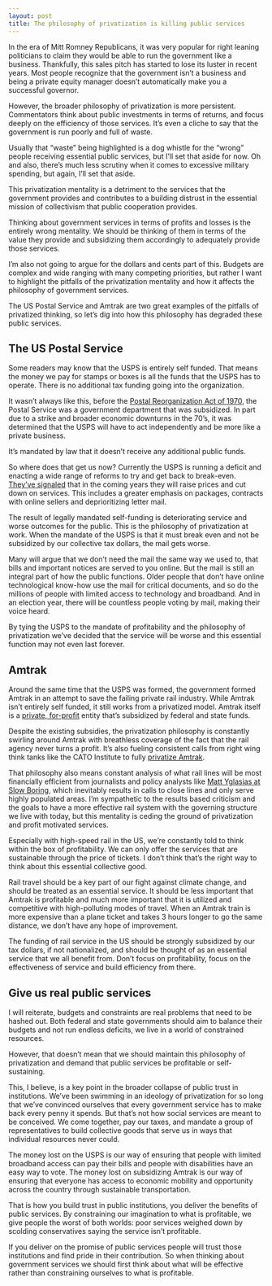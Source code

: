 ```yaml
---
layout: post
title: The philosophy of privatization is killing public services
---
```


In the era of Mitt Romney Republicans, it was very popular for right leaning politicians to claim they would be able to run the government like a business. Thankfully, this sales pitch has started to lose its luster in recent years. Most people recognize that the government isn’t a business and being a private equity manager doesn’t automatically make you a successful governor.

However, the broader philosophy of privatization is more persistent. Commentators think about public investments in terms of returns, and focus deeply on the efficiency of those services. It’s even a cliche to say that the government is run poorly and full of waste.

Usually that “waste” being highlighted is a dog whistle for the “wrong” people receiving essential public services, but I’ll set that aside for now. Oh and also, there’s much less scrutiny when it comes to excessive military spending, but again, I’ll set that aside.

This privatization mentality is a detriment to the services that the government provides and contributes to a building distrust in the essential mission of collectivism that public cooperation provides.

Thinking about government services in terms of profits and losses is the entirely wrong mentality. We should be thinking of them in terms of the value they provide and subsidizing them accordingly to adequately provide those services.

I’m also not going to argue for the dollars and cents part of this. Budgets are complex and wide ranging with many competing priorities, but rather I want to highlight the pitfalls of the privatization mentality and how it affects the philosophy of government services.

The US Postal Service and Amtrak are two great examples of the pitfalls of privatized thinking, so let’s dig into how this philosophy has degraded these public services.

## The US Postal Service

Some readers may know that the USPS is entirely self funded. That means the money we pay for stamps or boxes is all the funds that the USPS has to operate. There is no additional tax funding going into the organization.

It wasn’t always like this, before the [Postal Reorganization Act of 1970](https://thereader.mitpress.mit.edu/birth-of-usps-politics-of-postal-reform/), the Postal Service was a government department that was subsidized. In part due to a strike and broader economic downturns in the 70’s, it was determined that the USPS will have to act independently and be more like a private business.

It’s mandated by law that it doesn’t receive any additional public funds.

So where does that get us now? Currently the USPS is running a deficit and enacting a wide range of reforms to try and get back to break-even. [They’ve signaled](https://federalnewsnetwork.com/management/2024/01/usps-plans-to-cut-5b-in-costs-grow-revenue-to-avoid-running-out-of-cash-in-coming-years/) that in the coming years they will raise prices and cut down on services. This includes a greater emphasis on packages, contracts with online sellers and deprioritizing letter mail.

The result of legally mandated self-funding is deteriorating service and worse outcomes for the public. This is the philosophy of privatization at work. When the mandate of the USPS is that it must break even and not be subsidized by our collective tax dollars, the mail gets worse.

Many will argue that we don’t need the mail the same way we used to, that bills and important notices are served to you online. But the mail is still an integral part of how the public functions. Older people that don’t have online technological know-how use the mail for critical documents, and so do the millions of people with limited access to technology and broadband. And in an election year, there will be countless people voting by mail, making their voice heard.

By tying the USPS to the mandate of profitability and the philosophy of privatization we’ve decided that the service will be worse and this essential function may not even last forever.

## Amtrak

Around the same time that the USPS was formed, the government formed Amtrak in an attempt to save the failing private rail industry. While Amtrak isn’t entirely self funded, it still works from a privatized model. Amtrak itself is a [private, for-profit](https://www.investopedia.com/articles/investing/072115/how-amtrak-works-makes-money.asp#:~:text=Yes%2C%20Amtrak%20is%20taxpayer%2Dfunded,improve%20transportation%20throughout%20the%20nation) entity that’s subsidized by federal and state funds. 

Despite the existing subsidies, the privatization philosophy is constantly swirling around Amtrak with breathless coverage of the fact that the rail agency never turns a profit. It’s also fueling consistent calls from right wing think tanks like the CATO Institute to fully [privatize Amtrak](https://www.cato.org/cato-handbook-policymakers/cato-handbook-policymakers-9th-edition-2022/amtrak).

That philosophy also means constant analysis of what rail lines will be most financially efficient from journalists and policy analysts like [Matt Yglasias at Slow Boring](https://www.slowboring.com/p/amtrak-should-build-a-good-train), which inevitably results in calls to close lines and only serve highly populated areas. I’m sympathetic to the results based criticism and the goals to have a more effective rail system with the governing structure we live with today, but this mentality is ceding the ground of privatization and profit motivated services.

Especially with high-speed rail in the US, we’re constantly told to think within the box of profitability. We can only offer the services that are sustainable through the price of tickets. I don’t think that’s the right way to think about this essential collective good.

Rail travel should be a key part of our fight against climate change, and should be treated as an essential service. It should be less important that Amtrak is profitable and much more important that it is utilized and competitive with high-polluting modes of travel. When an Amtrak train is more expensive than a plane ticket and takes 3 hours longer to go the same distance, we don’t have any hope of improvement.

The funding of rail service in the US should be strongly subsidized by our tax dollars, if not nationalized, and should be thought of as an essential service that we all benefit from. Don’t focus on profitability, focus on the effectiveness of service and build efficiency from there.

## Give us real public services

I will reiterate, budgets and constraints are real problems that need to be hashed out. Both federal and state governments should aim to balance their budgets and not run endless deficits, we live in a world of constrained resources.

However, that doesn’t mean that we should maintain this philosophy of privatization and demand that public services be profitable or self-sustaining.

This, I believe, is a key point in the broader collapse of public trust in institutions. We’ve been swimming in an ideology of privatization for so long that we’ve convinced ourselves that every government service has to make back every penny it spends. But that’s not how social services are meant to be conceived. We come together, pay our taxes, and mandate a group of representatives to build collective goods that serve us in ways that individual resources never could.

The money lost on the USPS is our way of ensuring that people with limited broadband access can pay their bills and people with disabilities have an easy way to vote. The money lost on subsidizing Amtrak is our way of ensuring that everyone has access to economic mobility and opportunity across the country through sustainable transportation.

That is how you build trust in public institutions, you deliver the benefits of public services. By constraining our imagination to what is profitable, we give people the worst of both worlds: poor services weighed down by scolding conservatives saying the service isn’t profitable.

If you deliver on the promise of public services people will trust those institutions and find pride in their contribution. So when thinking about government services we should first think about what will be effective rather than constraining ourselves to what is profitable.
